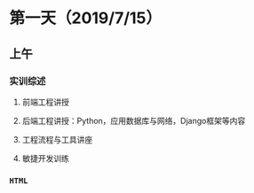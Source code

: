 # 第一天（2019/7/15）

## 上午

### 实训综述

1. 前端工程讲授

2. 后端工程讲授：Python，应用数据库与网络，Django框架等内容

3. 工程流程与工具讲座

4. 敏捷开发训练

### `HTML`

